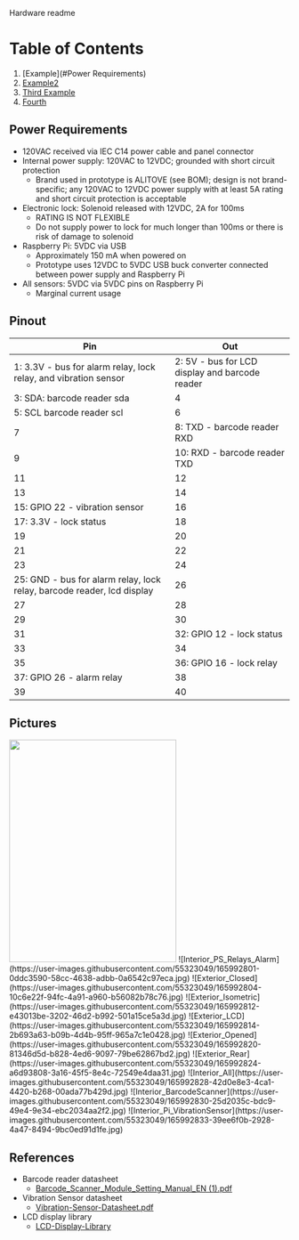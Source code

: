 Hardware readme

# Table of Contents
1. [Example](#Power Requirements)
2. [Example2](#Pinout)
3. [Third Example](#Pictures)
4. [Fourth](#References)


## Power Requirements
* 120VAC received via IEC C14 power cable and panel connector
* Internal power supply: 120VAC to 12VDC; grounded with short circuit protection
  * Brand used in prototype is ALITOVE (see BOM); design is not brand-specific; any 120VAC to 12VDC power supply with at least 5A rating and short circuit protection is acceptable
* Electronic lock: Solenoid released with 12VDC, 2A for 100ms
  * RATING IS NOT FLEXIBLE
  * Do not supply power to lock for much longer than 100ms or there is risk of damage to solenoid
* Raspberry Pi: 5VDC via USB
  * Approximately 150 mA when powered on
  * Prototype uses 12VDC to 5VDC USB buck converter connected between power supply and Raspberry Pi
* All sensors: 5VDC via 5VDC pins on Raspberry Pi
  * Marginal current usage

## Pinout
| Pin | Out |
| ----------- | ----------- |
| 1: 3.3V - bus for alarm relay, lock relay, and vibration sensor | 2: 5V - bus for LCD display and barcode reader |
| 3: SDA: barcode reader sda | 4 |
| 5: SCL barcode reader scl | 6 |
| 7 | 8: TXD - barcode reader RXD |
| 9 | 10: RXD - barcode reader TXD |
| 11 | 12 |
| 13 | 14 |
| 15: GPIO 22 - vibration sensor | 16 |
| 17: 3.3V - lock status | 18 |
| 19 | 20 |
| 21 | 22 |
| 23 | 24 |
| 25: GND - bus for alarm relay, lock relay, barcode reader, lcd display | 26 |
| 27 | 28 |
| 29 | 30 |
| 31 | 32: GPIO 12 - lock status |
| 33 | 34 |
| 35 | 36: GPIO 16 - lock relay |
| 37: GPIO 26 - alarm relay | 38 |
| 39 | 40 |

## Pictures
<img src="https://user-images.githubusercontent.com/55323049/165992801-0ddc3590-58cc-4638-adbb-0a6542c97eca.jpg" width="300" height="400" />
![Interior_PS_Relays_Alarm](https://user-images.githubusercontent.com/55323049/165992801-0ddc3590-58cc-4638-adbb-0a6542c97eca.jpg)
![Exterior_Closed](https://user-images.githubusercontent.com/55323049/165992804-10c6e22f-94fc-4a91-a960-b56082b78c76.jpg)
![Exterior_Isometric](https://user-images.githubusercontent.com/55323049/165992812-e43013be-3202-46d2-b992-501a15ce5a3d.jpg)
![Exterior_LCD](https://user-images.githubusercontent.com/55323049/165992814-2b693a63-b09b-4d4b-95ff-965a7c1e0428.jpg)
![Exterior_Opened](https://user-images.githubusercontent.com/55323049/165992820-81346d5d-b828-4ed6-9097-79be62867bd2.jpg)
![Exterior_Rear](https://user-images.githubusercontent.com/55323049/165992824-a6d93808-3a16-45f5-8e4c-72549e4daa31.jpg)
![Interior_All](https://user-images.githubusercontent.com/55323049/165992828-42d0e8e3-4ca1-4420-b268-00ada77b429d.jpg)
![Interior_BarcodeScanner](https://user-images.githubusercontent.com/55323049/165992830-25d2035c-bdc9-49e4-9e34-ebc2034aa2f2.jpg)
![Interior_Pi_VibrationSensor](https://user-images.githubusercontent.com/55323049/165992833-39ee6f0b-2928-4a47-8494-9bc0ed91d1fe.jpg)

## References
* Barcode reader datasheet
  * [Barcode_Scanner_Module_Setting_Manual_EN (1).pdf](https://github.com/khoatran2320/Senior-Design/files/8592588/Barcode_Scanner_Module_Setting_Manual_EN.1.pdf)
* Vibration Sensor datasheet
  * [Vibration-Sensor-Datasheet.pdf](https://github.com/khoatran2320/Senior-Design/files/8592589/Vibration-Sensor-Datasheet.pdf)
* LCD display library
  * [LCD-Display-Library](https://rplcd.readthedocs.io/en/stable/getting_started.html)
